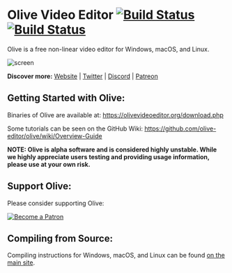 # Olive Video Editor [![Build Status](https://travis-ci.org/olive-editor/olive.svg?branch=master)](https://travis-ci.org/olive-editor/olive) [![Build Status](https://ci.appveyor.com/api/projects/status/5s4jabxayg51rv95?svg=true)](https://ci.appveyor.com/project/itsmattkc/olive)

Olive is a free non-linear video editor for Windows, macOS, and Linux.

![screen](https://www.olivevideoeditor.org/img/screenshot.jpg)

**Discover more:** [Website](https://www.olivevideoeditor.org/) | [Twitter](https://twitter.com/oliveteam) | [Discord](https://discord.gg/4Ae9KZn) | [Patreon](https://www.patreon.com/olivevideoeditor)

## Getting Started with Olive:

Binaries of Olive are available at: https://olivevideoeditor.org/download.php

Some tutorials can be seen on the GitHub Wiki: https://github.com/olive-editor/olive/wiki/Overview-Guide

**NOTE: Olive is alpha software and is considered highly unstable. While we highly appreciate users testing and providing usage information, please use at your own risk.**

## Support Olive:

Please consider supporting Olive:

[![Become a Patron](https://olivevideoeditor.org/img/become_a_patron_button.png)](https://www.patreon.com/olivevideoeditor)

## Compiling from Source:

Compiling instructions for Windows, macOS, and Linux can be found [on the main site](https://olivevideoeditor.org/compile.php).
